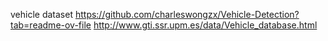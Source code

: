 vehicle dataset
https://github.com/charleswongzx/Vehicle-Detection?tab=readme-ov-file
http://www.gti.ssr.upm.es/data/Vehicle_database.html